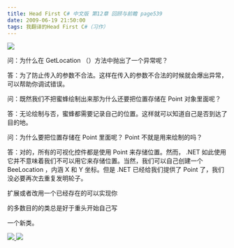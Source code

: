 ```yaml
---
title: Head First C# 中文版 第12章 回顾与前瞻 page539
date: 2009-06-19 21:50:00
tags: 我翻译的Head First C#（习作）
---
```

![](https://p-blog.csdn.net/images/p_blog_csdn_net/cuipengfei1/EntryImages/20090619/2009-06-19_21-34-46.jpg)

问：为什么在  GetLocation  （）方法中抛出了一个异常呢？

  

答：为了防止传入的参数不合法。这样在传入的参数不合法的时候就会爆出异常，可以帮助你调试错误。

  

问：既然我们不把蜜蜂绘制出来那为什么还要把位置存储在  Point  对象里面呢？

  

答：无论绘制与否，蜜蜂都需要记录自己的位置。这样就可以知道自己是否到达了目的地。

  

问：为什么要把位置存储在  Point  里面呢？  Point  不就是用来绘制的吗？

  

答：对的，所有的可视化控件都是使用  Point  来存储位置。然而，  .NET
如此使用它并不意味着我们不可以用它来存储位置。当然，我们可以自己创建一个  BeeLocation  ，内涵  X  和  Y  坐标。但是  .NET
已经给我们提供了  Point  了，我们没必要再次去重复发明轮子。

  

扩展或者改用一个已经存在的可以实现你

  

的多数目的的类总是好于重头开始自己写

  

一个新类。



[ ![](https://profile.csdnimg.cn/5/2/5/3_cuipengfei1)
![](https://g.csdnimg.cn/static/user-reg-year/1x/11.png)
](https://blog.csdn.net/cuipengfei1)





